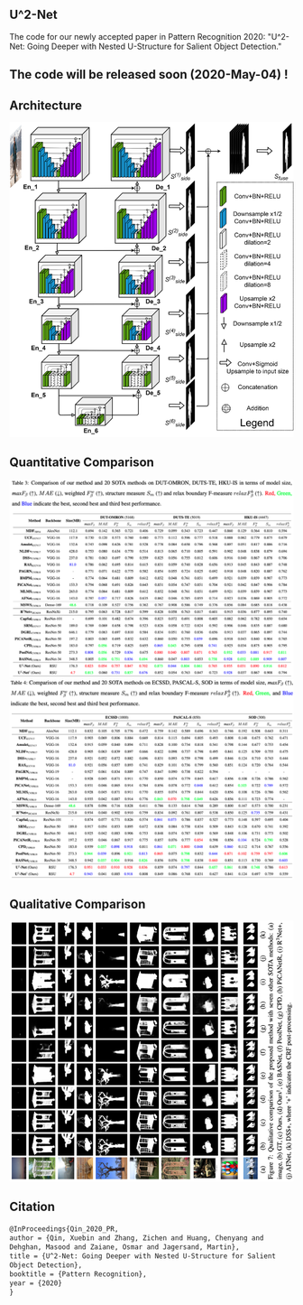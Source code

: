 ## U^2-Net
The code for our newly accepted paper in Pattern Recognition 2020: "U^2-Net: Going Deeper with Nested U-Structure for Salient Object Detection."

## The code will be released soon (2020-May-04) !

## Architecture

![U^2-Net architecture](U2NETPR.png)

## Quantitative Comparison

![Quantitative Comparison](quan_1.png)
![Quantitative Comparison](quan_2.png)

## Qualitative Comparison

![Qualitative Comparison](qual.png?raw=true)

## Citation
```
@InProceedings{Qin_2020_PR,
author = {Qin, Xuebin and Zhang, Zichen and Huang, Chenyang and Dehghan, Masood and Zaiane, Osmar and Jagersand, Martin},
title = {U^2-Net: Going Deeper with Nested U-Structure for Salient Object Detection},
booktitle = {Pattern Recognition},
year = {2020}
}
```
